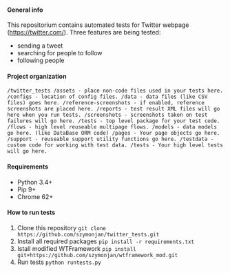 #### General info

This repositorium contains automated tests for Twitter webpage (https://twitter.com/). Three features are being tested:
- sending a tweet
- searching for people to follow
- following people 

#### Project organization

`/twitter_tests
    /assets - place non-code files used in your tests here.
    /configs - location of config files.
	/data - data files (like CSV files) goes here.
	/reference-screenshots - if enabled, reference screenshots are placed here.
	/reports - test result XML files will go here when you run tests.
	/screenshots - screenshots taken on test failures will go here.
	/tests - top level package for your test code.
		/flows - high level reuseable multipage flows.
		/models - data models go here. (like DataBase ORM code)
		/pages - Your page objects go here.
		/support - reuseable support utility functions go here.
		/testdata - custom code for working with test data.
		/tests - Your high level tests will go here.`

#### Requirements
* Python 3.4+
* Pip 9+
* Chrome 62+

#### How to run tests
1. Clone this repository `git clone https://github.com/szymonjan/twitter_tests.git`
2. Install all required packages `pip install -r requirements.txt`
3. Istall modified WTFramework `pip install git+https://github.com/szymonjan/wtframework_mod.git`
4. Run tests `python runtests.py`